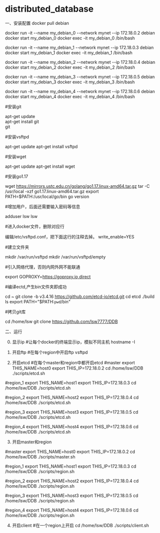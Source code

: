 # distributed_database

一、安装配置
docker pull debian

docker run -it --name my_debian_0 --network mynet --ip 172.18.0.2 debian
docker start my_debian_0
docker exec -it my_debian_0 /bin/bash

docker run -it --name my_debian_1 --network mynet --ip 172.18.0.3 debian
docker start my_debian_1
docker exec -it my_debian_1 /bin/bash

docker run -it --name my_debian_2 --network mynet --ip 172.18.0.4 debian
docker start my_debian_2
docker exec -it my_debian_2 /bin/bash

docker run -it --name my_debian_3 --network mynet --ip 172.18.0.5 debian
docker start my_debian_3
docker exec -it my_debian_3 /bin/bash

docker run -it --name my_debian_4 --network mynet --ip 172.18.0.6 debian
docker start my_debian_4
docker exec -it my_debian_4 /bin/bash

#安装git

apt-get update  
apt-get install git  
git

#安装vsftpd

apt-get update
apt-get install vsftpd

#安装wget

apt-get update
apt-get install wget

#安装go1.17

wget https://mirrors.ustc.edu.cn/golang/go1.17.linux-amd64.tar.gz
tar -C /usr/local -xzf go1.17.linux-amd64.tar.gz
export PATH=$PATH:/usr/local/go/bin
go version

#增加用户，后面还需要输入密码等信息

adduser lsw
lsw

#进入docker文件，删除对应行

编辑/etc/vsftpd.conf，把下面这行的注释去掉。
write_enable=YES

#建立文件夹

mkdir /var/run/vsftpd
mkdir /var/run/vsftpd/empty

#引入网络代理，否则内网外网不能联通

export GOPROXY=https://goproxy.io,direct

#编译ectd,产生bin文件夹即成功

cd ~
git clone -b v3.4.16 https://github.com/etcd-io/etcd.git
cd etcd
./build
ls
export PATH="$PATH:`pwd`/bin"

#拷贝git库

cd /home/lsw
git clone https://github.com/lsw7777/DDB

二、运行

0.	显示ip
#让每个docker的终端显示ip，模拟不同主机
hostname -I


1.	开启ftp
#在每个region中开启ftp
vsftpd


2.	开启etcd
#在每个master和region中都开启etcd
#master
export THIS_NAME=host0
export THIS_IP=172.18.0.2
cd /home/lsw/DDB
./scripts/etcd.sh

#region_1
export THIS_NAME=host1
export THIS_IP=172.18.0.3
cd /home/lsw/DDB
./scripts/etcd.sh

#region_2
export THIS_NAME=host2
export THIS_IP=172.18.0.4
cd /home/lsw/DDB
./scripts/etcd.sh

#region_3
export THIS_NAME=host3
export THIS_IP=172.18.0.5
cd /home/lsw/DDB
./scripts/etcd.sh

#region_4
export THIS_NAME=host4
export THIS_IP=172.18.0.6
cd /home/lsw/DDB
./scripts/etcd.sh


3.	开启master和region

#master
export THIS_NAME=host0
export THIS_IP=172.18.0.2
cd /home/lsw/DDB
./scripts/master.sh

#region_1
export THIS_NAME=host1
export THIS_IP=172.18.0.3
cd /home/lsw/DDB
./scripts/region.sh

#region_2
export THIS_NAME=host2
export THIS_IP=172.18.0.4
cd /home/lsw/DDB
./scripts/region.sh

#region_3
export THIS_NAME=host3
export THIS_IP=172.18.0.5
cd /home/lsw/DDB
./scripts/region.sh

#region_4
export THIS_NAME=host4
export THIS_IP=172.18.0.6
cd /home/lsw/DDB
./scripts/region.sh


4.	开启client
#在一个region上开启
cd /home/lsw/DDB
./scripts/client.sh










